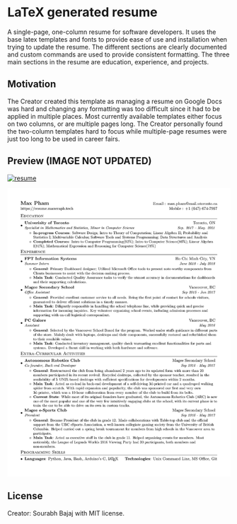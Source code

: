# LaTeX generated resume

A single-page, one-column resume for software developers. It uses the base latex templates and fonts to provide ease of use and installation when trying to update the resume. The different sections are clearly documented and custom commands are used to provide consistent formatting. The three main sections in the resume are education, experience, and projects.

## Motivation

The Creator created this template as managing a resume on Google Docs was hard and changing any formatting was too difficult since it had to be applied in multiple places. Most currently available templates either focus on two columns, or are multiple pages long. The Creator personally found the two-column templates hard to focus while multiple-page resumes were just too long to be used in career fairs.

## Preview (IMAGE NOT UPDATED)

<div align="left">
  <a href="https://github.com/MaXeraph/resume/raw/master/max_resume.pdf">
    <img alt="resume" src="https://img.shields.io/badge/resume-pdf-green.svg" />
  </a>
</div>

![Resume Screenshot](/resume_preview.png)

## License

Creator: Sourabh Bajaj with MIT license.
